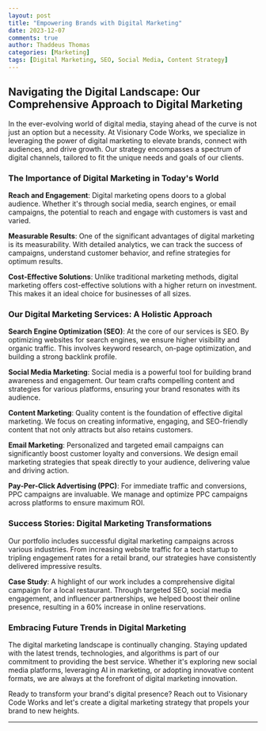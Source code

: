 ```yaml
---
layout: post
title: "Empowering Brands with Digital Marketing"
date: 2023-12-07
comments: true
author: Thaddeus Thomas
categories: [Marketing]
tags: [Digital Marketing, SEO, Social Media, Content Strategy]
---
```


## Navigating the Digital Landscape: Our Comprehensive Approach to Digital Marketing

In the ever-evolving world of digital media, staying ahead of the curve is not just an option but a necessity. At Visionary Code Works, we specialize in leveraging the power of digital marketing to elevate brands, connect with audiences, and drive growth. Our strategy encompasses a spectrum of digital channels, tailored to fit the unique needs and goals of our clients.

### The Importance of Digital Marketing in Today's World

**Reach and Engagement**: Digital marketing opens doors to a global audience. Whether it's through social media, search engines, or email campaigns, the potential to reach and engage with customers is vast and varied.

**Measurable Results**: One of the significant advantages of digital marketing is its measurability. With detailed analytics, we can track the success of campaigns, understand customer behavior, and refine strategies for optimum results.

**Cost-Effective Solutions**: Unlike traditional marketing methods, digital marketing offers cost-effective solutions with a higher return on investment. This makes it an ideal choice for businesses of all sizes.

### Our Digital Marketing Services: A Holistic Approach

**Search Engine Optimization (SEO)**: At the core of our services is SEO. By optimizing websites for search engines, we ensure higher visibility and organic traffic. This involves keyword research, on-page optimization, and building a strong backlink profile.

**Social Media Marketing**: Social media is a powerful tool for building brand awareness and engagement. Our team crafts compelling content and strategies for various platforms, ensuring your brand resonates with its audience.

**Content Marketing**: Quality content is the foundation of effective digital marketing. We focus on creating informative, engaging, and SEO-friendly content that not only attracts but also retains customers.

**Email Marketing**: Personalized and targeted email campaigns can significantly boost customer loyalty and conversions. We design email marketing strategies that speak directly to your audience, delivering value and driving action.

**Pay-Per-Click Advertising (PPC)**: For immediate traffic and conversions, PPC campaigns are invaluable. We manage and optimize PPC campaigns across platforms to ensure maximum ROI.

### Success Stories: Digital Marketing Transformations

Our portfolio includes successful digital marketing campaigns across various industries. From increasing website traffic for a tech startup to tripling engagement rates for a retail brand, our strategies have consistently delivered impressive results.

**Case Study**: A highlight of our work includes a comprehensive digital campaign for a local restaurant. Through targeted SEO, social media engagement, and influencer partnerships, we helped boost their online presence, resulting in a 60% increase in online reservations.

### Embracing Future Trends in Digital Marketing

The digital marketing landscape is continually changing. Staying updated with the latest trends, technologies, and algorithms is part of our commitment to providing the best service. Whether it's exploring new social media platforms, leveraging AI in marketing, or adopting innovative content formats, we are always at the forefront of digital marketing innovation.

Ready to transform your brand's digital presence? Reach out to Visionary Code Works and let's create a digital marketing strategy that propels your brand to new heights.

---

<!-- Feel free to add more specific details or case studies to personalize and strengthen the post further. This draft aims to provide a compelling narrative about your digital marketing services and successes. -->
